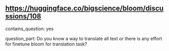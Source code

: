 ## https://huggingface.co/bigscience/bloom/discussions/108

contains_question: yes

question_part: Do you know a way to translate all text or there is any effort for finetune bloom for translation task?